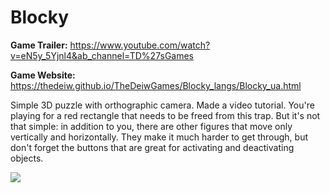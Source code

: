 # Blocky
**Game Trailer:** https://www.youtube.com/watch?v=eN5y_5Yjnl4&ab_channel=TD%27sGames

**Game Website:** https://thedeiw.github.io/TheDeiwGames/Blocky_langs/Blocky_ua.html

Simple 3D puzzle with orthographic camera. Made a video tutorial.
You're playing for a red rectangle that needs to be freed from this trap. But it's not that simple: in addition to you, there are other figures that move only vertically and horizontally. They make it much harder to get through, but don't forget the buttons that are great for activating and deactivating objects.

<img src="https://github.com/user-attachments/assets/dc8b5ff4-15a3-42f3-87c0-59a6e8df3c6c"/>

